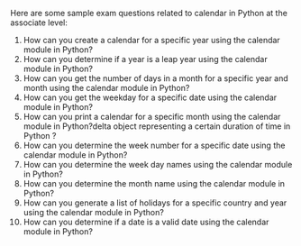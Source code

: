 Here are some sample exam questions related to calendar in Python at the associate level:

1. How can you create a calendar for a specific year using the calendar module in Python?
2. How can you determine if a year is a leap year using the calendar module in Python?
3. How can you get the number of days in a month for a specific year and month using the calendar module in Python?
4. How can you get the weekday for a specific date using the calendar module in Python?
5. How can you print a calendar for a specific month using the calendar module in Python?delta object representing a certain duration of time in Python ?
6. How can you determine the week number for a specific date using the calendar module in Python?
7. How can you determine the week day names using the calendar module in Python?
8. How can you determine the month name using the calendar module in Python?
9. How can you generate a list of holidays for a specific country and year using the calendar module in Python?
10. How can you determine if a date is a valid date using the calendar module in Python?
